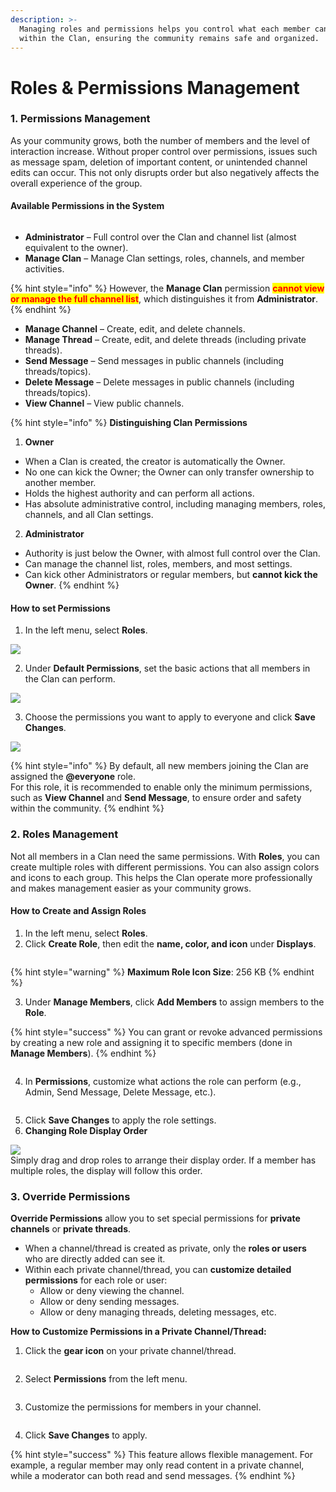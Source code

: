 ```yaml
---
description: >-
  Managing roles and permissions helps you control what each member can do
  within the Clan, ensuring the community remains safe and organized.
---
```


# Roles & Permissions Management

### **1. Permissions Management**

As your community grows, both the number of members and the level of interaction increase. Without proper control over permissions, issues such as message spam, deletion of important content, or unintended channel edits can occur. This not only disrupts order but also negatively affects the overall experience of the group.

#### **Available Permissions in the System**

<figure><img src="../../../../.gitbook/assets/image (116).png" alt=""><figcaption></figcaption></figure>

* **Administrator** – Full control over the Clan and channel list (almost equivalent to the owner).
* **Manage Clan** – Manage Clan settings, roles, channels, and member activities.&#x20;

{% hint style="info" %}
However, the **Manage Clan** permission <mark style="color:red;">**cannot view or manage the full channel list**</mark>, which distinguishes it from **Administrator**.
{% endhint %}

* **Manage Channel** – Create, edit, and delete channels.
* **Manage Thread** – Create, edit, and delete threads (including private threads).
* **Send Message** – Send messages in public channels (including threads/topics).
* **Delete Message** – Delete messages in public channels (including threads/topics).
* **View Channel** – View public channels.

{% hint style="info" %}
**Distinguishing Clan Permissions**

1. **Owner**

* When a Clan is created, the creator is automatically the Owner.
* No one can kick the Owner; the Owner can only transfer ownership to another member.
* Holds the highest authority and can perform all actions.
* Has absolute administrative control, including managing members, roles, channels, and all Clan settings.

2. **Administrator**

* Authority is just below the Owner, with almost full control over the Clan.
* Can manage the channel list, roles, members, and most settings.
* Can kick other Administrators or regular members, but **cannot kick the Owner**.
{% endhint %}

#### **How to set Permissions**

1. In the left menu, select **Roles**.

![](../../../../.gitbook/assets/unknown.png)

2. Under **Default Permissions**, set the basic actions that all members in the Clan can perform.

![](<../../../../.gitbook/assets/unknown (1).png>)

3. Choose the permissions you want to apply to everyone and click **Save Changes**.

![](<../../../../.gitbook/assets/unknown (2).png>)

{% hint style="info" %}
By default, all new members joining the Clan are assigned the **@everyone** role.\
For this role, it is recommended to enable only the minimum permissions, such as **View Channel** and **Send Message**, to ensure order and safety within the community.
{% endhint %}

### **2. Roles Management**

Not all members in a Clan need the same permissions. With **Roles**, you can create multiple roles with different permissions. You can also assign colors and icons to each group. This helps the Clan operate more professionally and makes management easier as your community grows.

#### **How to Create and Assign Roles**

1. In the left menu, select **Roles**.
2. Click **Create Role**, then edit the **name, color, and icon** under **Displays**.

<figure><img src="../../../../.gitbook/assets/image (117).png" alt=""><figcaption></figcaption></figure>

{% hint style="warning" %}
**Maximum Role Icon Size**: 256 KB
{% endhint %}

3. Under **Manage Members**, click **Add Members** to assign members to the **Role**.

{% hint style="success" %}
You can grant or revoke advanced permissions by creating a new role and assigning it to specific members (done in **Manage Members**).
{% endhint %}

<figure><img src="../../../../.gitbook/assets/image (118).png" alt=""><figcaption></figcaption></figure>

4. In **Permissions**, customize what actions the role can perform (e.g., Admin, Send Message, Delete Message, etc.).

<figure><img src="../../../../.gitbook/assets/image (119).png" alt=""><figcaption></figcaption></figure>

5. Click **Save Changes** to apply the role settings.
6. **Changing Role Display Order**

![](<../../../../.gitbook/assets/image (120).png>)\
Simply drag and drop roles to arrange their display order. If a member has multiple roles, the display will follow this order.

### **3. Override Permissions**

**Override Permissions** allow you to set special permissions for **private channels** or **private threads**.

* When a channel/thread is created as private, only the **roles or users** who are directly added can see it.
* Within each private channel/thread, you can **customize detailed permissions** for each role or user:
  * Allow or deny viewing the channel.
  * Allow or deny sending messages.
  * Allow or deny managing threads, deleting messages, etc.

**How to Customize Permissions in a Private Channel/Thread:**

1. Click the **gear icon** on your private channel/thread.

<figure><img src="../../../../.gitbook/assets/image (121).png" alt=""><figcaption></figcaption></figure>

2. Select **Permissions** from the left menu.

<figure><img src="../../../../.gitbook/assets/image (122).png" alt=""><figcaption></figcaption></figure>

3. Customize the permissions for members in your channel.

<figure><img src="../../../../.gitbook/assets/image (123).png" alt=""><figcaption></figcaption></figure>

4. Click **Save Changes** to apply.

{% hint style="success" %}
This feature allows flexible management. For example, a regular member may only read content in a private channel, while a moderator can both read and send messages.
{% endhint %}

